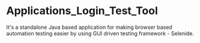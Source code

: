 # Applications_Login_Test_Tool
It's a standalone Java based application for making browser based automation testing easier by using GUI driven testing framework - Selenide.
